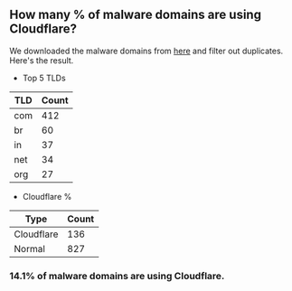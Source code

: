 ## How many % of malware domains are using Cloudflare?


We downloaded the malware domains from [here](https://urlhaus.abuse.ch) and filter out duplicates.
Here's the result.


[//]: # (start replacement)


- Top 5 TLDs

| TLD | Count |
| --- | --- |
| com | 412 |
| br | 60 |
| in | 37 |
| net | 34 |
| org | 27 |


- Cloudflare %

| Type | Count |
| --- | --- |
| Cloudflare | 136 |
| Normal | 827 |


### 14.1% of malware domains are using Cloudflare.
